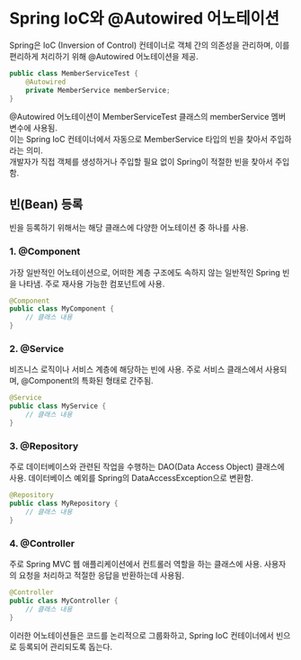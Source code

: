 # Spring IoC와 @Autowired 어노테이션
Spring은 IoC (Inversion of Control) 컨테이너로 객체 간의 의존성을 관리하며, 이를 편리하게 처리하기 위해 @Autowired 어노테이션을 제공.

```java
public class MemberServiceTest {
    @Autowired
    private MemberService memberService;
}
```
@Autowired 어노테이션이 MemberServiceTest 클래스의 memberService 멤버 변수에 사용됨.  
이는 Spring IoC 컨테이너에서 자동으로 MemberService 타입의 빈을 찾아서 주입하라는 의미.  
개발자가 직접 객체를 생성하거나 주입할 필요 없이 Spring이 적절한 빈을 찾아서 주입함.  

## 빈(Bean) 등록
빈을 등록하기 위해서는 해당 클래스에 다양한 어노테이션 중 하나를 사용.  

### 1. @Component
가장 일반적인 어노테이션으로, 어떠한 계층 구조에도 속하지 않는 일반적인 Spring 빈을 나타냄. 주로 재사용 가능한 컴포넌트에 사용.  

```java
@Component
public class MyComponent {
    // 클래스 내용
}
```
### 2. @Service
비즈니스 로직이나 서비스 계층에 해당하는 빈에 사용. 주로 서비스 클래스에서 사용되며, @Component의 특화된 형태로 간주됨.  

```java
@Service
public class MyService {
    // 클래스 내용
}
```
### 3. @Repository
주로 데이터베이스와 관련된 작업을 수행하는 DAO(Data Access Object) 클래스에 사용. 데이터베이스 예외를 Spring의 DataAccessException으로 변환함.  

```java
@Repository
public class MyRepository {
    // 클래스 내용
}
```
### 4. @Controller
주로 Spring MVC 웹 애플리케이션에서 컨트롤러 역할을 하는 클래스에 사용. 사용자의 요청을 처리하고 적절한 응답을 반환하는데 사용됨.  

```java
@Controller
public class MyController {
    // 클래스 내용
}
```
이러한 어노테이션들은 코드를 논리적으로 그룹화하고, Spring IoC 컨테이너에서 빈으로 등록되어 관리되도록 돕는다.  

